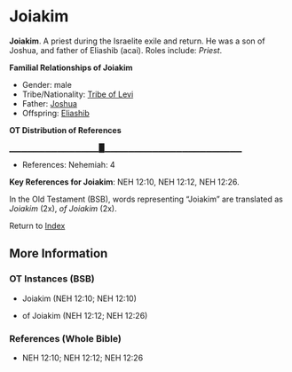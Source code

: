 # Joiakim
**Joiakim**. 
A priest during the Israelite exile and return. He was a son of Joshua, and father of Eliashib (acai). 
Roles include: 
_Priest_. 




**Familial Relationships of Joiakim**


* Gender: male
* Tribe/Nationality: [Tribe of Levi](../../../groups/md/acai/Levi.md)
* Father: [Joshua](Joshua.5.md)
* Offspring: [Eliashib](Eliashib.8.md)


**OT Distribution of References**

▁▁▁▁▁▁▁▁▁▁▁▁▁▁▁█▁▁▁▁▁▁▁▁▁▁▁▁▁▁▁▁▁▁▁▁▁▁▁
* References: Nehemiah: 4



**Key References for Joiakim**: 
NEH 12:10, NEH 12:12, NEH 12:26. 


In the Old Testament (BSB), words representing “Joiakim” are translated as 
*Joiakim* (2x), *of Joiakim* (2x). 




Return to [Index](00-Index.md)

## More Information

### OT Instances (BSB)

* Joiakim (NEH 12:10; NEH 12:10)

* of Joiakim (NEH 12:12; NEH 12:26)



### References (Whole Bible)

* NEH 12:10; NEH 12:12; NEH 12:26



